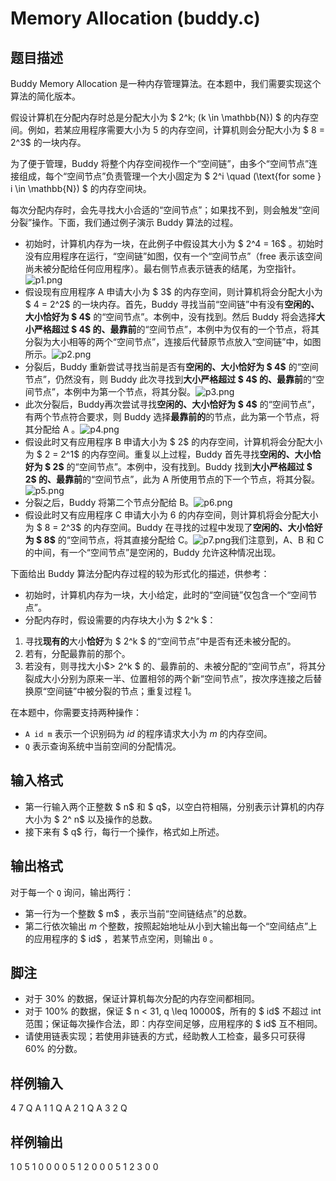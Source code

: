 # Memory Allocation (buddy.c)

## 题目描述

Buddy Memory Allocation 是一种内存管理算法。在本题中，我们需要实现这个算法的简化版本。

假设计算机在分配内存时总是分配大小为 $ 2^k\; (k \in \mathbb{N}) $ 的内存空间。例如，若某应用程序需要大小为 5 的内存空间，计算机则会分配大小为 $ 8 = 2^3$ 的一块内存。

为了便于管理，Buddy 将整个内存空间视作一个“空间链”，由多个“空间节点”连接组成，每个“空间节点”负责管理一个大小固定为 $ 2^i \quad (\text{for some } i \in \mathbb{N}) $ 的内存空间块。

每次分配内存时，会先寻找大小合适的“空间节点”；如果找不到，则会触发“空间分裂”操作。下面，我们通过例子演示 Buddy 算法的过程。

- 初始时，计算机内存为一块，在此例子中假设其大小为 $ 2^4 = 16$ 。初始时没有应用程序在运行，“空间链”如图，仅有一个“空间节点”（free 表示该空间尚未被分配给任何应用程序）。最右侧节点表示链表的结尾，为空指针。![p1.png](http://file.tilnel.com//uploads/2022-03-04-p1.png)
- 假设现有应用程序 A 申请大小为 $ 3$ 的内存空间，则计算机将会分配大小为 $ 4 = 2^2$ 的一块内存。首先，Buddy 寻找当前“空间链”中有没有**空闲的、大小恰好为 $ 4$** 的“空间节点”。本例中，没有找到。然后 Buddy 将会选择**大小严格超过 $ 4$ 的、最靠前**的“空间节点”，本例中为仅有的一个节点，将其分裂为大小相等的两个“空间节点”，连接后代替原节点放入“空间链”中，如图所示。![p2.png](http://file.tilnel.com//uploads/2022-03-03-p2.png)
- 分裂后，Buddy 重新尝试寻找当前是否有**空闲的、大小恰好为 $ 4$** 的“空间节点”，仍然没有，则 Buddy 此次寻找到**大小严格超过 $ 4$ 的、最靠前**的“空间节点”，本例中为第一个节点，将其分裂。![p3.png](http://file.tilnel.com//uploads/2022-03-03-p3.png)
- 此次分裂后，Buddy再次尝试寻找**空闲的、大小恰好为 $ 4$** 的“空间节点”，有两个节点符合要求，则 Buddy 选择**最靠前的**的节点，此为第一个节点，将其分配给 A 。![p4.png](http://file.tilnel.com//uploads/2022-03-03-p4.png)
- 假设此时又有应用程序 B 申请大小为 $ 2$ 的内存空间，计算机将会分配大小为 $ 2 = 2^1$ 的内存空间。重复以上过程，Buddy 首先寻找**空闲的、大小恰好为 $ 2$** 的“空间节点”。本例中，没有找到。Buddy 找到**大小严格超过 $ 2$ 的、最靠前**的“空间节点”，此为 A 所使用节点的下一个节点，将其分裂。![p5.png](http://file.tilnel.com//uploads/2022-03-03-p5.png)
- 分裂之后，Buddy 将第二个节点分配给 B。![p6.png](http://file.tilnel.com//uploads/2022-03-03-p6.png)
- 假设此时又有应用程序 C 申请大小为 6 的内存空间，则计算机将会分配大小为 $ 8 = 2^3$ 的内存空间。Buddy 在寻找的过程中发现了**空闲的、大小恰好为 $ 8$** 的“空间节点，将其直接分配给 C。![p7.png](http://file.tilnel.com//uploads/2022-03-03-p7.png)我们注意到，A、B 和 C 的中间，有一个“空间节点”是空闲的，Buddy 允许这种情况出现。

下面给出 Buddy 算法分配内存过程的较为形式化的描述，供参考：

- 初始时，计算机内存为一块，大小给定，此时的“空间链”仅包含一个“空间节点”。
- 分配内存时，假设需要的内存块大小为 $ 2^k $：

1. 寻找**现有的**大小**恰好**为 $ 2^k $ 的“空间节点”中是否有还未被分配的。
2. 若有，分配最靠前的那个。
3. 若没有，则寻找大小$> 2^k $ 的、最靠前的、未被分配的“空间节点”，将其分裂成大小分别为原来一半、位置相邻的两个新“空间节点”，按次序连接之后替换原“空间链”中被分裂的节点；重复过程 1。

在本题中，你需要支持两种操作：

- `A id m` 表示一个识别码为 $id$ 的程序请求大小为 $m$ 的内存空间。
- `Q` 表示查询系统中当前空间的分配情况。

## 输入格式

- 第一行输入两个正整数 $ n$ 和 $ q$，以空白符相隔，分别表示计算机的内存大小为 $ 2^ n$ 以及操作的总数。
- 接下来有 $ q$ 行，每行一个操作，格式如上所述。

## 输出格式

对于每一个 `Q` 询问，输出两行：

- 第一行为一个整数 $ m$ ，表示当前“空间链结点”的总数。
- 第二行依次输出 $m$ 个整数，按照起始地址从小到大输出每一个“空间结点”上的应用程序的 $ id$ ，若某节点空闲，则输出 `0` 。

## 脚注

- 对于 30% 的数据，保证计算机每次分配的内存空间都相同。
- 对于 100% 的数据，保证 $ n < 31,  q \leq 10000$，所有的 $ id$ 不超过 int 范围；保证每次操作合法，即：内存空间足够，应用程序的 $ id$ 互不相同。
- 请使用链表实现；若使用非链表的方式，经助教人工检查，最多只可获得 60% 的分数。

## 样例输入

4 7
Q
A 1 1
Q
A 2 1
Q
A 3 2
Q

## 样例输出

1
0
5
1 0 0 0 0
5
1 2 0 0 0
5
1 2 3 0 0
